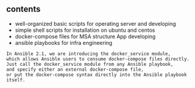 ## contents
- well-organized basic scripts for operating server and developing
- simple shell scripts for installation on ubuntu and centos
- docker-compose files for MSA structure App developing
- ansible playbooks for infra engineering
```
In Ansible 2.1, we are introducing the docker_service module, 
which allows Ansible users to consume docker-compose files directly. 
Just call the docker_service module from any Ansible playbook, 
and specify either an external docker-compose file, 
or put the docker-compose syntax directly into the Ansible playbook itself.
```
